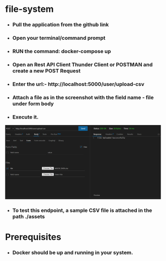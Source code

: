 # file-system

- ### Pull the application from the github link

- ### Open your terminal/command prompt

- ### RUN the command:  docker-compose up

- ### Open an Rest API Client Thunder Client or POSTMAN and create a new POST Request

- ### Enter the url:- http://localhost:5000/user/upload-csv

- ### Attach a file as in the screenshot with the field name - file under form body

- ### Execute it.

![image info](./assets/postmanSS.png)

- ### To test this endpoint, a sample CSV file is attached in the path ./assets

# Prerequisites

- ### Docker should be up and running in your system.
